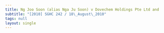 ```yaml
---
title: Ng Joo Soon (alias Nga Ju Soon) v Dovechem Holdings Pte Ltd and another suit
subtitle: "[2010] SGHC 242 / 18\_August\_2010"
tags: null
layout: single
---
```


